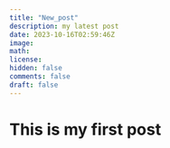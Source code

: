 ```yaml
---
title: "New_post"
description: my latest post
date: 2023-10-16T02:59:46Z
image: 
math: 
license: 
hidden: false
comments: false
draft: false
---
```


# This is my first post
